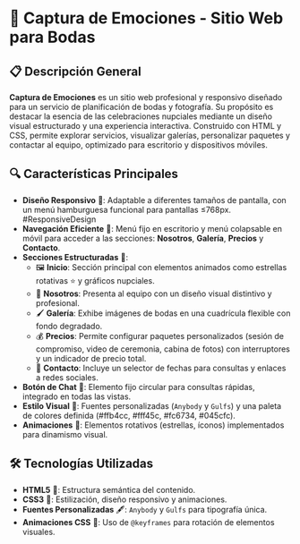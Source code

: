 # 📸 Captura de Emociones - Sitio Web para Bodas 

## 📋 Descripción General 
**Captura de Emociones** es un sitio web profesional y responsivo diseñado para un servicio de planificación de bodas y fotografía. Su propósito es destacar la esencia de las celebraciones nupciales mediante un diseño visual estructurado y una experiencia interactiva. Construido con HTML y CSS, permite explorar servicios, visualizar galerías, personalizar paquetes y contactar al equipo, optimizado para escritorio y dispositivos móviles. 

## 🔍 Características Principales 
- **Diseño Responsivo** 📱: Adaptable a diferentes tamaños de pantalla, con un menú hamburguesa funcional para pantallas ≤768px. #ResponsiveDesign
- **Navegación Eficiente** 🧭: Menú fijo en escritorio y menú colapsable en móvil para acceder a las secciones: **Nosotros**, **Galería**, **Precios** y **Contacto**. 
- **Secciones Estructuradas** 📑:
  - 🖼️ **Inicio**: Sección principal con elementos animados como estrellas rotativas ⭐ y gráficos nupciales. 
  - 👥 **Nosotros**: Presenta al equipo con un diseño visual distintivo y profesional. 
  - 🖌️ **Galería**: Exhibe imágenes de bodas en una cuadrícula flexible con fondo degradado. 
  - 💰 **Precios**: Permite configurar paquetes personalizados (sesión de compromiso, video de ceremonia, cabina de fotos) con interruptores y un indicador de precio total.
  - 📆 **Contacto**: Incluye un selector de fechas para consultas y enlaces a redes sociales. 
- **Botón de Chat** 💬: Elemento fijo circular para consultas rápidas, integrado en todas las vistas. 
- **Estilo Visual** 🎨: Fuentes personalizadas (`Anybody` y `Gulfs`) y una paleta de colores definida (#ffb4cc, #fff45c, #fc6734, #045cfc). 
- **Animaciones** 🔄: Elementos rotativos (estrellas, íconos) implementados para dinamismo visual. 

## 🛠️ Tecnologías Utilizadas 
- **HTML5** 📄: Estructura semántica del contenido. 
- **CSS3** 🎨: Estilización, diseño responsivo y animaciones. 
- **Fuentes Personalizadas** 🖋️: `Anybody` y `Gulfs` para tipografía única. 
- **Animaciones CSS** 🔄: Uso de `@keyframes` para rotación de elementos visuales. 

